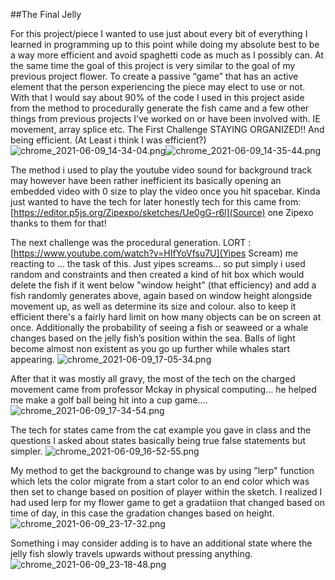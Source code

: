 ##The Final Jelly

For this project/piece I wanted to use just about every bit of everything I learned in programming up to this point while doing my absolute best to be a way more efficient and avoid spaghetti code as much as I possibly can. At the same time the goal of this project is very similar to the goal of my previous project flower. To create a passive “game” that has an active element that the person experiencing the piece may elect to use or not. 
With that I would say about 90% of the code I used in this project aside from the method to procedurally generate the fish came and a few other things from previous projects I’ve worked on or have been involved with. IE movement, array splice etc. The First Challenge STAYING ORGANIZED!! And being efficient. (At Least i think I was efficient?)![chrome_2021-06-09_14-34-04.png]({{site.baseurl}}/chrome_2021-06-09_14-34-04.png)![chrome_2021-06-09_14-35-44.png]({{site.baseurl}}/chrome_2021-06-09_14-35-44.png)


The method i used to play the youtube video sound for background track may however have been rather inefficient its basically opening an embedded video with 0 size to play the video once you hit spacebar. Kinda just wanted to have the tech for later honestly tech for this came from: [https://editor.p5js.org/Zipexpo/sketches/Ue0gG-r6l](Source) one Zipexo thanks to them for that!

The next challenge was the procedural generation. LORT : [https://www.youtube.com/watch?v=HIfYoVfsu7U](Yipes Scream) me reacting to … the task of this. Just yipes screams… so put simply i used random and constraints and then created a kind of hit box which would delete the fish if it went below "window height" (that efficiency) and add a fish randomly generates above, again based on window height alongside movement up, as well as determine its size and colour. also to keep it efficient there's a fairly hard limit on how many objects can be on screen at once. Additionally the probability of seeing a fish or seaweed or a whale changes based on the jelly fish’s  position within the sea. Balls of light become almost non existent as you go up further while whales start appearing. ![chrome_2021-06-09_17-05-34.png]({{site.baseurl}}/chrome_2021-06-09_17-05-34.png)

After that it was mostly all gravy, the most of the tech on the charged movement came from professor Mckay in physical computing... he helped me make a golf ball being hit into a cup game....
![chrome_2021-06-09_17-34-54.png]({{site.baseurl}}/chrome_2021-06-09_17-34-54.png)


The tech for states came from the cat example you gave in class and the questions I asked about states basically being true false statements but simpler. ![chrome_2021-06-09_16-52-55.png]({{site.baseurl}}/chrome_2021-06-09_16-52-55.png)


My method to get the background to change was by using "lerp" function which lets the color migrate from a start color to an end color which was then set to change based on position of player within the sketch. I realized I had used lerp for my flower game to get a gradatiion that changed based on time of day, in this case the gradation changes based on height. ![chrome_2021-06-09_23-17-32.png]({{site.baseurl}}/chrome_2021-06-09_23-17-32.png)


Something i may consider adding is to have an additional state where the jelly fish slowly travels upwards without pressing anything.
![chrome_2021-06-09_23-18-48.png]({{site.baseurl}}/chrome_2021-06-09_23-18-48.png)
